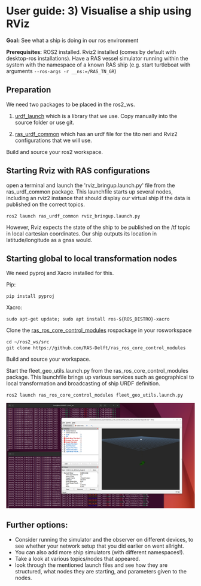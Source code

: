 # User guide: 3) Visualise a ship using RViz

**Goal:** See what a ship is doing in our ros environment

**Prerequisites:** ROS2 installed. Rviz2 installed (comes by default with desktop-ros installations). Have a RAS vessel simulator running within the system with the namespace of a known RAS ship (e.g. start turtleboat with arguments `--ros-args -r __ns:=/RAS_TN_GR`)

## Preparation
We need two packages to be placed in the ros2_ws. 
1) [urdf_launch](https://github.com/ros/urdf_launch) which is a library that we use. Copy manually into the source folder or use git. 

2) [ras_urdf_common](https://github.com/RAS-Delft/ras_urdf_common) which has an urdf file for the tito neri and Rviz2 configurations that we will use. 

Build and source your ros2 workspace. 

## Starting Rviz with RAS configurations
open a terminal and launch the 'rviz_bringup.launch.py' file from the ras_urdf_common package. This launchfile starts up several nodes, including an rviz2 instance that should display our virtual ship if the data is published on the correct topics.

```shell
ros2 launch ras_urdf_common rviz_bringup.launch.py 
```

However, Rviz expects the state of the ship to be published on the /tf topic in local cartesian coordinates. Our ship outputs its location in latitude/longitude as a gnss would. 

## Starting global to local transformation nodes
We need pyproj and Xacro installed for this.

Pip:
```shell
pip install pyproj
```

Xacro:
```shell
sudo apt-get update; sudo apt install ros-${ROS_DISTRO}-xacro
```

Clone the [ras_ros_core_control_modules](https://github.com/RAS-Delft/ras_ros_core_control_modules) rospackage in your rosworkspace
``` shell
cd ~/ros2_ws/src
git clone https://github.com/RAS-Delft/ras_ros_core_control_modules
```

Build and source your workspace. 

Start the fleet_geo_utils.launch.py from the ras_ros_core_control_modules package. This launchfile brings up various services such as geographical to local transformation and broadcasting of ship URDF definition. 
```shell
ros2 launch ras_ros_core_control_modules fleet_geo_utils.launch.py
```

![alt text](image-1.png)

## Further options:
- Consider running the simulator and the observer on different devices, to see whether your network setup that you did earlier on went allright. 
- You can also add more ship simulators (with different namespaces!).
- Take a look at various topics/nodes that appeared.
- look through the mentioned launch files and see how they are structured, what nodes they are starting, and parameters given to the nodes. 
